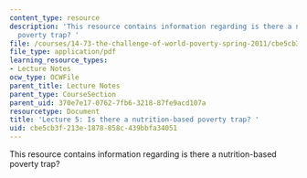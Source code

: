```yaml
---
content_type: resource
description: 'This resource contains information regarding is there a nutrition-based
  poverty trap? '
file: /courses/14-73-the-challenge-of-world-poverty-spring-2011/cbe5cb3f213e1878858c439bbfa34051_MIT14_73S11_Lec5_slides.pdf
file_type: application/pdf
learning_resource_types:
- Lecture Notes
ocw_type: OCWFile
parent_title: Lecture Notes
parent_type: CourseSection
parent_uid: 370e7e17-0762-7fb6-3218-87fe9acd107a
resourcetype: Document
title: 'Lecture 5: Is there a nutrition-based poverty trap? '
uid: cbe5cb3f-213e-1878-858c-439bbfa34051
---
```

This resource contains information regarding is there a nutrition-based poverty trap? 

